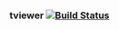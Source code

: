 ### tviewer   [![Build Status](https://travis-ci.org/mbohun/tviewer.svg?branch=master)](https://travis-ci.org/mbohun/tviewer)
